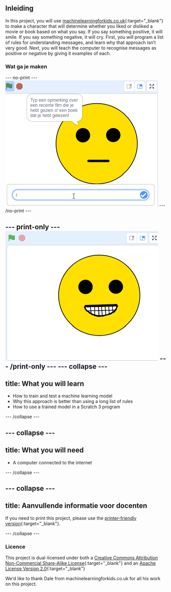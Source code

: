 ## Inleiding

In this project, you will use [machinelearningforkids.co.uk](machinelearningforkids.co.uk){:target="_blank"} to make a character that will determine whether you liked or disliked a movie or book based on what you say. If you say something positive, it will smile. If you say something negative, it will cry. First, you will program a list of rules for understanding messages, and learn why that approach isn’t very good. Next, you will teach the computer to recognise messages as positive or negative by giving it examples of each.

### Wat ga je maken
--- no-print --- ![Complete project](images/did-you-like-it.gif) --- /no-print ---

--- print-only --- ![Complete project](images/output-happy.png) --- /print-only --- --- collapse ---
---
title: What you will learn
---

+ How to train and test a machine learning model
+ Why this approach is better than using a long list of rules
+ How to use a trained model in a Scratch 3 program

--- /collapse ---

--- collapse ---
---
title: What you will need
---

+ A computer connected to the internet

--- /collapse ---

--- collapse ---
---
title: Aanvullende informatie voor docenten
---

If you need to print this project, please use the [printer-friendly version](https://projects.raspberrypi.org/en/projects/did-you-like-it/print){:target="_blank"}.

--- /collapse ---

### Licence

This project is dual-licensed under both a [Creative Commons Attribution Non-Commercial Share-Alike License](http://creativecommons.org/licenses/by-nc-sa/4.0/){:target="_blank"} and an [Apache License Version 2.0](http://www.apache.org/licenses/LICENSE-2.0){:target="_blank"}

We'd like to thank Dale from machinelearningforkids.co.uk for all his work on this project.